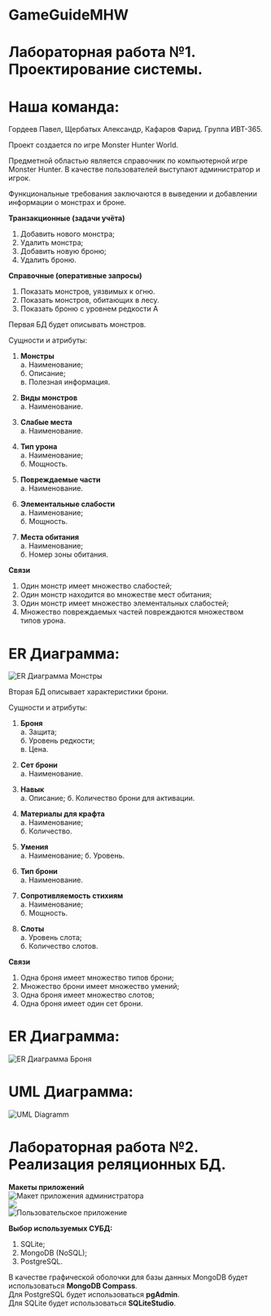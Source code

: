 # GameGuideMHW
# Лабораторная работа №1. Проектирование системы.
# Наша команда:
Гордеев Павел, Щербатых Александр, Кафаров Фарид. Группа ИВТ-365.

Проект создается по игре Monster Hunter World.

Предметной областью является справочник по компьютерной игре Monster Hunter.
В качестве пользователей выступают администратор и игрок.

Функциональные требования заключаются в выведении и добавлении информации о монстрах и броне.

**Транзакционные (задачи учёта)**
1. Добавить нового монстра;
2. Удалить монстра;
3. Добавить новую броню;
4. Удалить броню.  
  
**Справочные (оперативные запросы)**
1. Показать монстров, уязвимых к огню.
2. Показать монстров, обитающих в лесу.
3. Показать броню с уровнем редкости А

Первая БД будет описывать монстров.

Сущности и атрибуты:
1. **Монстры**  
  а. Наименование;  
  б. Описание;  
  в. Полезная информация.    

2. **Виды монстров**  
  а. Наименование.    
  
  
3. **Слабые места**  
  а. Наименование.  
  
  
4. **Тип урона**  
  а. Наименование;  
  б. Мощность.  


5. **Повреждаемые части**  
  а. Наименование.  


6. **Элементальные слабости**  
  а. Наименование;  
  б. Мощность.  
  
  
7. **Места обитания**  
  а. Наименование;  
  б. Номер зоны обитания.  
  
**Связи**  
1. Один монстр имеет множество слабостей;  
2. Один монстр находится во множестве мест обитания;  
3. Один монстр имеет множество элементальных слабостей;  
4. Множество повреждаемых частей повреждаются множеством типов урона.  

# ER Диаграмма:  
![ER Диаграмма Монстры](https://github.com/Pavel7811/GameGuideMHW/blob/main/Images/ER%20Diagram%20Monsters.png)  

Вторая БД описывает характеристики брони.

Сущности и атрибуты:
1. **Броня**  
  а. Защита;  
  б. Уровень редкости;  
  в. Цена.    

2. **Сет брони**  
  а. Наименование.    
  
  
3. **Навык**  
  а. Описание;
  б. Количество брони для активации.  
  
  
4. **Материалы для крафта**  
  а. Наименование;  
  б. Количество.  


5. **Умения**  
  а. Наименование; 
  б. Уровень.


6. **Тип брони**  
  а. Наименование.    
  
  
7. **Сопротивляемость стихиям**  
  а. Наименование;  
  б. Мощность.  
  
  
8. **Слоты**  
  а. Уровень слота;  
  б. Количество слотов.  
  
**Связи**  
1. Одна броня имеет множество типов брони;  
2. Множество брони имеет множество умений;  
3. Одна броня имеет множество слотов;    
4. Одна броня имеет один сет брони. 


# ER Диаграмма: 
![ER Диаграмма Броня](https://github.com/Pavel7811/GameGuideMHW/blob/main/Images/ER%20Diagram%20Armor.png)

# UML Диаграмма:    
![UML Diagramm](https://github.com/Pavel7811/GameGuideMHW/blob/main/Images/UML%20Diagram.png)

# Лабораторная работа №2. Реализация реляционных БД.  

**Макеты приложений**  
![Макет приложения администратора](https://github.com/Pavel7811/GameGuideMHW/blob/main/Images/tables.png)  
![](https://github.com/Pavel7811/GameGuideMHW/blob/main/Images/monstrs.png)  
![Пользовательское приложение](https://github.com/Pavel7811/GameGuideMHW/blob/main/Images/monstrs.png)  

**Выбор используемых СУБД:**  
1. SQLite;  
2. MongoDB (NoSQL);  
3. PostgreSQL.  

В качестве графической оболочки для базы данных MongoDB будет использоваться **MongoDB Compass**.  
Для PostgreSQL будет использоваться **pgAdmin**.  
Для SQLite будет использоваться **SQLiteStudio**.  
